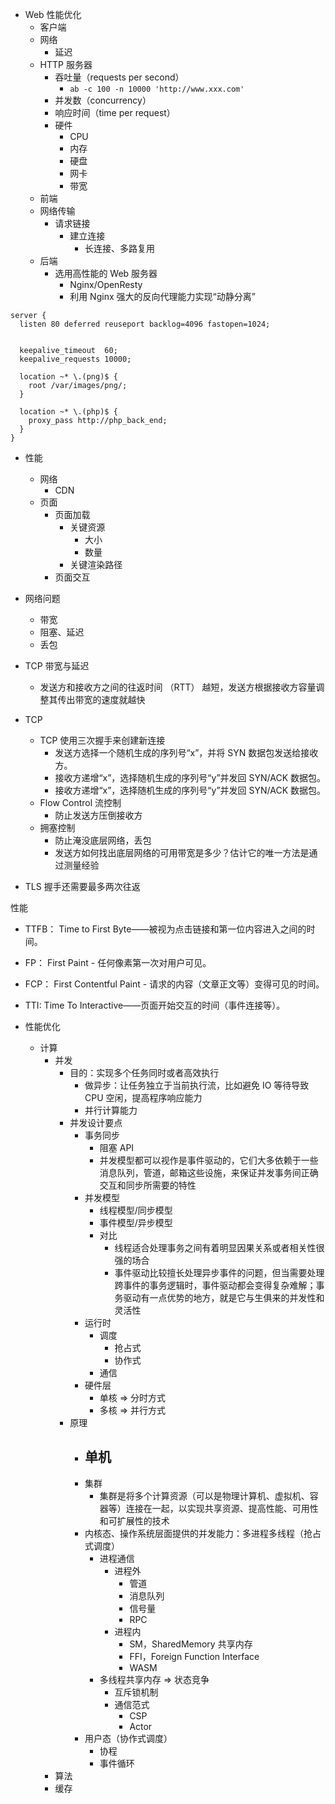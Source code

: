 - Web 性能优化
  - 客户端
  - 网络
    - 延迟
  - HTTP 服务器
    - 吞吐量（requests per second）
      - `ab -c 100 -n 10000 'http://www.xxx.com'`
    - 并发数（concurrency）
    - 响应时间（time per request）
    - 硬件
      - CPU
      - 内存
      - 硬盘
      - 网卡
      - 带宽
  - 前端
  - 网络传输
    - 请求链接
      - 建立连接
        - 长连接、多路复用
  - 后端
    - 选用高性能的 Web 服务器
      - Nginx/OpenResty
      - 利用 Nginx 强大的反向代理能力实现“动静分离”

```
server {
  listen 80 deferred reuseport backlog=4096 fastopen=1024; 


  keepalive_timeout  60;
  keepalive_requests 10000;
  
  location ~* \.(png)$ {
    root /var/images/png/;
  }
  
  location ~* \.(php)$ {
    proxy_pass http://php_back_end;
  }
}
```


- 性能
  - 网络
    - CDN
  - 页面
    - 页面加载
      - 关键资源
        - 大小
        - 数量
      - 关键渲染路径
    - 页面交互


- 网络问题
  - 带宽
  - 阻塞、延迟
  - 丢包
- TCP 带宽与延迟
  - 发送方和接收方之间的往返时间 （RTT） 越短，发送方根据接收方容量调整其传出带宽的速度就越快
- TCP
  - TCP 使用三次握手来创建新连接
    - 发送方选择一个随机生成的序列号“x”，并将 SYN 数据包发送给接收方。
    - 接收方递增“x”，选择随机生成的序列号“y”并发回 SYN/ACK 数据包。
    - 接收方递增“x”，选择随机生成的序列号“y”并发回 SYN/ACK 数据包。
  - Flow Control 流控制
    - 防止发送方压倒接收方
  - 拥塞控制
    - 防止淹没底层网络，丢包
    - 发送方如何找出底层网络的可用带宽是多少？估计它的唯一方法是通过测量经验
- TLS 握手还需要最多两次往返


性能

  - TTFB： Time to First Byte——被视为点击链接和第一位内容进入之间的时间。
  - FP： First Paint - 任何像素第一次对用户可见。
  - FCP： First Contentful Paint - 请求的内容（文章正文等）变得可见的时间。
  - TTI: Time To Interactive——页面开始交互的时间（事件连接等）。


- 性能优化
  - 计算
    - 并发
      - 目的：实现多个任务同时或者高效执行
        - 做异步：让任务独立于当前执行流，比如避免 IO 等待导致 CPU 空闲，提高程序响应能力
        - 并行计算能力
      - 并发设计要点
        - 事务同步
          - 阻塞 API
          - 并发模型都可以视作是事件驱动的，它们大多依赖于一些消息队列，管道，邮箱这些设施，来保证并发事务间正确交互和同步所需要的特性
        - 并发模型
          - 线程模型/同步模型
          - 事件模型/异步模型
          - 对比
            - 线程适合处理事务之间有着明显因果关系或者相关性很强的场合
            - 事件驱动比较擅长处理异步事件的问题，但当需要处理跨事件的事务逻辑时，事件驱动都会变得复杂难解；事务驱动有一点优势的地方，就是它与生俱来的并发性和灵活性
        - 运行时
          - 调度
            - 抢占式
            - 协作式
          - 通信
        - 硬件层
          - 单核 => 分时方式
          - 多核 => 并行方式
      - 原理
        - 单机
          - 
        - 集群
          - 集群是将多个计算资源（可以是物理计算机、虚拟机、容器等）连接在一起，以实现共享资源、提高性能、可用性和可扩展性的技术
        - 内核态、操作系统层面提供的并发能力：多进程多线程（抢占式调度）
          - 进程通信
            - 进程外
              - 管道
              - 消息队列
              - 信号量
              - RPC
            - 进程内
              - SM，SharedMemory 共享内存
              - FFI，Foreign Function Interface
              - WASM
          - 多线程共享内存 => 状态竞争
            - 互斥锁机制
            - 通信范式
              - CSP
              - Actor
        - 用户态（协作式调度）
          - 协程
          - 事件循环
    - 算法
    - 缓存